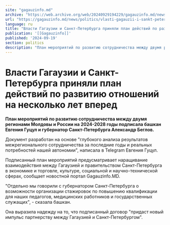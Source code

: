 ```yaml
---
site: "gagauzinfo.md"
archive: "https://web.archive.org/web/20240929194229/gagauzinfo.md/news/politics/vlasti-gagauzii-i-sankt-peterburga-prinyali-plan-deistvii-po-razvitiyu-otnoshenii-na-neskolko-let-vpered"
url: "https://gagauzinfo.md/news/politics/vlasti-gagauzii-i-sankt-peterburga-prinyali-plan-deistvii-po-razvitiyu-otnoshenii-na-neskolko-let-vpered"
language: ru
title: "Власти Гагаузии и Санкт-Петербурга приняли план действий по развитию отношений на несколько лет вперед"
publication: '[[Gagauzinfo]]'
published: '2024-09-19'
section: politics
description: "План мероприятий по развитию сотрудничества между двумя регионами Молдовы и России на 2024-2028 годы подписала башкан Евгения Гуцул и губернатор Санкт-Петербурга Александр Беглов."
---
```


# Власти Гагаузии и Санкт-Петербурга приняли план действий по развитию отношений на несколько лет вперед

**План мероприятий по развитию сотрудничества между двумя регионами Молдовы и России на 2024-2028 годы подписала башкан Евгения Гуцул и губернатор Санкт-Петербурга Александр Беглов.**

Документ разработан на основе "глубокого анализа результатов межрегионального сотрудничества за последние годы и реальных потребностей нашей автономии", написала в Telegram Евгения Гуцул.

Подписанный план мероприятий предусматривает наращивание взаимодействия между Гагаузией и правительством Санкт-Петербурга в экономике и торговле, культуре, социальной и научно-технической сферах, сообщает новостной портал Gagauzinfo.MD.

"Отдельно мы говорили с губернатором Санкт-Петербурга о возможности организации стажировок по повышению квалификации для наших педагогов, медицинских работников и государственных служащих", - сказала башкан.

Она выразила надежду на то, что подписанный договор "придаст новый импульс партнерству между Гагаузией и Санкт-Петербургом".